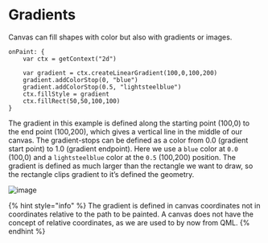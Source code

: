 # Gradients

Canvas can fill shapes with color but also with gradients or images.

```
onPaint: {
    var ctx = getContext("2d")

    var gradient = ctx.createLinearGradient(100,0,100,200)
    gradient.addColorStop(0, "blue")
    gradient.addColorStop(0.5, "lightsteelblue")
    ctx.fillStyle = gradient
    ctx.fillRect(50,50,100,100)
}
```

The gradient in this example is defined along the starting point (100,0) to the end point (100,200), which gives a vertical line in the middle of our canvas. The gradient-stops can be defined as a color from 0.0 (gradient start point) to 1.0 (gradient endpoint). Here we use a `blue` color at `0.0` (100,0) and a `lightsteelblue` color at the `0.5` (100,200) position. The gradient is defined as much larger than the rectangle we want to draw, so the rectangle clips gradient to it’s defined the geometry.

![image](assets/gradient.png)

{% hint style="info" %}
The gradient is defined in canvas coordinates not in coordinates relative to the path to be painted. A canvas does not have the concept of relative coordinates, as we are used to by now from QML.
{% endhint %}
